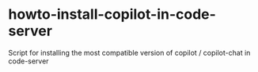 # howto-install-copilot-in-code-server
Script for installing the most compatible version of copilot / copilot-chat in code-server
